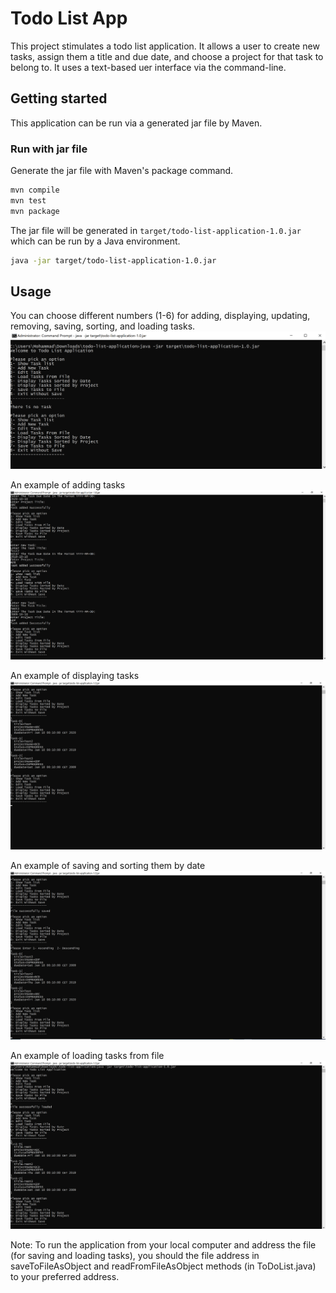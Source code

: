 # Todo List App
This project stimulates a todo list application. It allows a user to create new tasks, assign them a title
and due date, and choose a project for that task to belong to. It uses a text-based uer interface via the 
command-line.

## Getting started
This application can be run via a generated jar file by Maven.

### Run with jar file
Generate the jar file with Maven's package command.
```bash
mvn compile
mvn test
mvn package
```
The jar file will be generated in `target/todo-list-application-1.0.jar` which can be run by a Java environment.
```bash
java -jar target/todo-list-application-1.0.jar
```

## Usage
You can choose different numbers (1-6) for adding, displaying, updating, removing, saving, sorting, and loading tasks.
![FirstRun](screenshots/FirstRun.png)

An example of adding tasks
![AddTasks](screenshots/AddTasks.png)

An example of displaying tasks
![ShowTasks](screenshots/ShowTasks.png)

An example of saving and sorting them by date
![SortTasks](screenshots/SortTasksByDate.png)

An example of loading tasks from file 
![LoadTasks](screenshots/LoadTaskFromFile.png)

Note: To run the application from your local computer and address the file (for saving and loading tasks), you should the file address in
saveToFileAsObject and readFromFileAsObject methods (in ToDoList.java) to your preferred address.